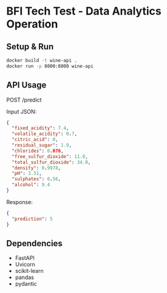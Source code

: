 # BFI Tech Test - Data Analytics Operation

## Setup & Run

```bash
docker build -t wine-api .
docker run -p 8000:8000 wine-api
```

## API Usage

POST /predict

Input JSON:
```json
{
  "fixed_acidity": 7.4,
  "volatile_acidity": 0.7,
  "citric_acid": 0,
  "residual_sugar": 1.9,
  "chlorides": 0.076,
  "free_sulfur_dioxide": 11.0,
  "total_sulfur_dioxide": 34.0,
  "density": 0.9978,
  "pH": 3.51,
  "sulphates": 0.56,
  "alcohol": 9.4
}
```

Response:
```json
{
  "prediction": 5
}
```

## Dependencies
- FastAPI
- Uvicorn
- scikit-learn
- pandas
- pydantic